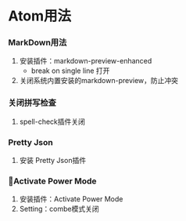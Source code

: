 # Atom用法
### MarkDown用法
1. 安装插件：markdown-preview-enhanced
    - break on single line 打开
2. 关闭系统内置安装的markdown-preview，防止冲突
### 关闭拼写检查
1. spell-check插件关闭
### Pretty Json
1. 安装 Pretty Json插件
### Activate Power Mode
1. 安装插件：Activate Power Mode
2. Setting：combe模式关闭
